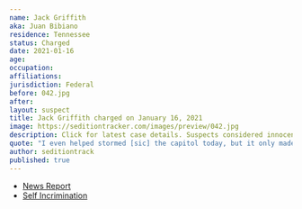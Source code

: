 ```yaml
---
name: Jack Griffith
aka: Juan Bibiano
residence: Tennessee
status: Charged
date: 2021-01-16
age:
occupation:
affiliations:
jurisdiction: Federal
before: 042.jpg
after:
layout: suspect
title: Jack Griffith charged on January 16, 2021
image: https://seditiontracker.com/images/preview/042.jpg
description: Click for latest case details. Suspects considered innocent until proven guilty.
quote: "I even helped stormed [sic] the capitol today, but it only made things worse."
author: seditiontrack
published: true
---
```


- [News Report](https://www.newschannel5.com/news/gallatin-man-arrested-in-connection-with-capitol-riot)
- [Self Incrimination](https://twitter.com/ndelriego/status/1348468023888392193?s=20)
